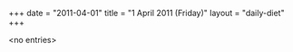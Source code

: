 +++
date = "2011-04-01"
title = "1 April 2011 (Friday)"
layout = "daily-diet"
+++

<p>&lt;no entries&gt;</p>